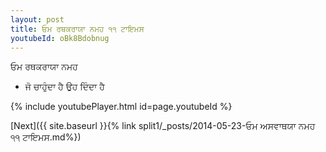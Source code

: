 ```yaml
---
layout: post
title: ਓਮ ਰਥਕਰਾਯਾ ਨਮਹ ੧੧ ਟਾਇਮਸ
youtubeId: oBk8Bdobnug
---
```

 
 
 ਓਮ ਰਥਕਰਾਯਾ ਨਮਹ  
 
 -  ਜੋ ਚਾਹੁੰਦਾ ਹੈ ਉਹ ਦਿੰਦਾ ਹੈ 
 
  
 
  
 
 
 
 
 
 


{% include youtubePlayer.html id=page.youtubeId %}
 
[Next]({{ site.baseurl }}{% link  split1/_posts/2014-05-23-ਓਮ ਅਸਵਾਥਯਾ ਨਮਹ ੧੧ ਟਾਇਮਸ.md%})
 
